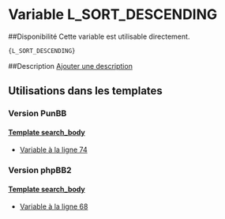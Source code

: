# Variable L_SORT_DESCENDING

##Disponibilité
Cette variable est utilisable directement.

```html
{L_SORT_DESCENDING}
```

##Description
[Ajouter une description](https://fa-tvars.appspot.com/var/L_SORT_DESCENDING)

## Utilisations dans les templates

### Version PunBB

#### [Template search_body](punbb/search_body.md#readme)
* [Variable &agrave; la ligne 74](../punbb/search_body.tpl#L74)

### Version phpBB2

#### [Template search_body](subsilver/search_body.md#readme)
* [Variable &agrave; la ligne 68](../subsilver/search_body.tpl#L68)